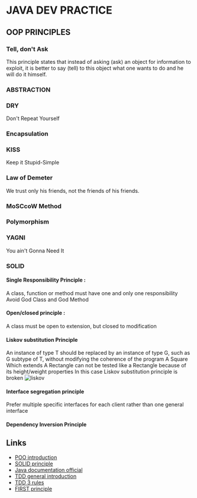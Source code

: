 # JAVA DEV PRACTICE


## OOP PRINCIPLES

### Tell, don't Ask
This principle states that instead of asking (ask) an object for information to exploit, 
it is better to say (tell) to this object what one wants to do and he will do it himself.

### ABSTRACTION

### DRY
Don't Repeat Yourself

### Encapsulation

### KISS
Keep it Stupid-Simple

### Law of Demeter
We trust only his friends, not the friends of his friends.

### MoSCcoW Method

### Polymorphism

### YAGNI
You ain't Gonna Need It



### SOLID

#### Single Responsibility Principle : 
A class, function or method must have one and only one responsibility
Avoid God Class and God Method

#### Open/closed principle :
A class must be open to extension, but closed to modification

#### Liskov substitution Principle 
An instance of type T should be replaced by an instance of type G, such as G subtype of T, without modifying the coherence of the program
A Square Which extends A Rectangle can not be tested like a Rectangle because of its height/weight properties
In this case Liskov substitution principle is broken
![liskov](/target/liskov.bmp)

#### Interface segregation principle 
Prefer multiple specific interfaces for each client rather than one general interface

#### Dependency Inversion Principle



## Links


* [POO introduction](http://www.codeproject.com/Articles/22769/Introduction-to-Object-Oriented-Programming-Concep)
* [SOLID principle](http://williamdurand.fr/2013/07/30/from-stupid-to-solid-code/)
* [Java documentation official](http://docs.oracle.com/javase/tutorial/java/concepts/index.html)
* [TDD general introduction](https://technologyconversations.com/2013/12/24/test-driven-development-tdd-best-practices-using-java-examples-2/)
* [TDD 3 rules](http://www.butunclebob.com/ArticleS.UncleBob.TheThreeRulesOfTdd)
* [FIRST principle](http://agileinaflash.blogspot.fr/2009/02/first.html)

